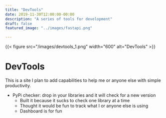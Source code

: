 ```yaml
---
title: "DevTools"
date: 2019-11-30T12:00:00-00:00
description: "A series of tools for development"
draft: false
featured_image: "../images/fastapi.png"

---
```

{{< figure src="/images/devtools_1.png" width="600" alt="DevTools" >}}

# DevTools

This is a site I plan to add capabilities to help me or anyone else with simple productivity.

- PyPi checker: drop in your libraries and it will check for a new version
    - Built it because it sucks to check one library at a time
    - Thought it would be fun to track what I or anyone else is using
    - Dashboard is for fun